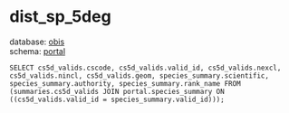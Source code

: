 # dist_sp_5deg
database: [obis](../)  
schema: [portal](portal)  

    SELECT cs5d_valids.cscode, cs5d_valids.valid_id, cs5d_valids.nexcl, cs5d_valids.nincl, cs5d_valids.geom, species_summary.scientific, species_summary.authority, species_summary.rank_name FROM (summaries.cs5d_valids JOIN portal.species_summary ON ((cs5d_valids.valid_id = species_summary.valid_id)));